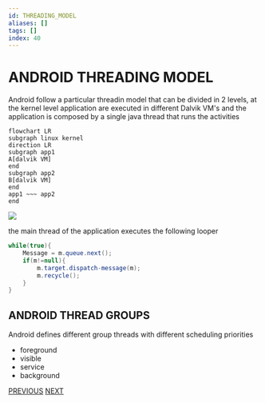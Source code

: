 ```yaml
---
id: THREADING_MODEL
aliases: []
tags: []
index: 40
---
```


# ANDROID THREADING MODEL

Android follow a particular threadin model that can be divided in 2 levels, at the kernel level application are executed in different Dalvik VM's and the application is composed by a single java thread that runs the activities

```mermaid
flowchart LR
subgraph linux kernel
direction LR
subgraph app1
A[dalvik VM]
end
subgraph app2
B[dalvik VM]
end
app1 ~~~ app2
end
```

![](Pasted%20image%2020240509151244.png)

the main thread of the application executes the following looper

```java
while(true){
	Message = m.queue.next();
	if(m!=null){
		m.target.dispatch-message(m);
		m.recycle();
	}
}
```


## ANDROID THREAD GROUPS

Android defines different group threads with different scheduling priorities

- foreground
- visible
- service
- background

[PREVIOUS](ACTIVITY.md) [NEXT](ASYNCHRONOUS_TECHNIQUES.md)
